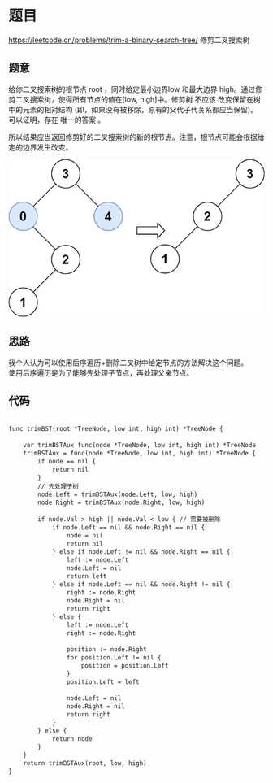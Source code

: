 # 题目
https://leetcode.cn/problems/trim-a-binary-search-tree/
修剪二叉搜索树

## 题意

给你二叉搜索树的根节点 root ，同时给定最小边界low 和最大边界 high。通过修剪二叉搜索树，使得所有节点的值在[low, high]中。修剪树 不应该 改变保留在树中的元素的相对结构 (即，如果没有被移除，原有的父代子代关系都应当保留)。 可以证明，存在 唯一的答案 。

所以结果应当返回修剪好的二叉搜索树的新的根节点。注意，根节点可能会根据给定的边界发生改变。


![](./pict/lc0669-01.jpeg)

## 思路

我个人认为可以使用后序遍历+删除二叉树中给定节点的方法解决这个问题。  
使用后序遍历是为了能够先处理子节点，再处理父亲节点。

## 代码


```golang

func trimBST(root *TreeNode, low int, high int) *TreeNode {

	var trimBSTAux func(node *TreeNode, low int, high int) *TreeNode
	trimBSTAux = func(node *TreeNode, low int, high int) *TreeNode {
		if node == nil {
			return nil
		}
		// 先处理子树
		node.Left = trimBSTAux(node.Left, low, high)
		node.Right = trimBSTAux(node.Right, low, high)

		if node.Val > high || node.Val < low { // 需要被删除
			if node.Left == nil && node.Right == nil {
				node = nil
				return nil
			} else if node.Left != nil && node.Right == nil {
				left := node.Left
				node.Left = nil
				return left
			} else if node.Left == nil && node.Right != nil {
				right := node.Right
				node.Right = nil
				return right
			} else {
				left := node.Left
				right := node.Right

				position := node.Right
				for position.Left != nil {
					position = position.Left
				}
				position.Left = left

				node.Left = nil
				node.Right = nil
				return right
			}
		} else {
			return node
		}
	}
	return trimBSTAux(root, low, high)
}



```


